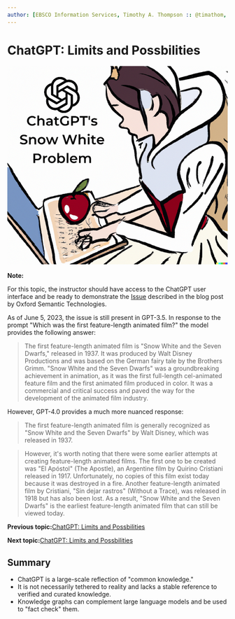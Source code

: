 ```yaml
---
author: [EBSCO Information Services, Timothy A. Thompson :: @timathom, @timathom@indieweb.social]
---
```


# ChatGPT: Limits and Possbilities

![Abstract cartoon depiction of Snow White sitting at a laptop computer that has a red apple on top of the keyboard.](../../submaps/../img/introduction/rdfox_chatgpt.png "ChatGPT's Snow White Problem")

**Note:**

For this topic, the instructor should have access to the ChatGPT user interface and be ready to demonstrate the [Issue](https://www.oxfordsemantic.tech/blog/chatgpts-snow-white-problem-the-danger-of-common-knowledge) described in the blog post by Oxford Semantic Technologies.

As of June 5, 2023, the issue is still present in GPT-3.5. In response to the prompt "Which was the first feature-length animated film?" the model provides the following answer:

> The first feature-length animated film is "Snow White and the Seven Dwarfs," released in 1937. It was produced by Walt Disney Productions and was based on the German fairy tale by the Brothers Grimm. "Snow White and the Seven Dwarfs" was a groundbreaking achievement in animation, as it was the first full-length cel-animated feature film and the first animated film produced in color. It was a commercial and critical success and paved the way for the development of the animated film industry.

However, GPT-4.0 provides a much more nuanced response:

> The first feature-length animated film is generally recognized as "Snow White and the Seven Dwarfs" by Walt Disney, which was released in 1937.

> However, it's worth noting that there were some earlier attempts at creating feature-length animated films. The first one to be created was "El Apóstol" \(The Apostle\), an Argentine film by Quirino Cristiani released in 1917. Unfortunately, no copies of this film exist today because it was destroyed in a fire. Another feature-length animated film by Cristiani, "Sin dejar rastros" \(Without a Trace\), was released in 1918 but has also been lost. As a result, "Snow White and the Seven Dwarfs" is the earliest feature-length animated film that can still be viewed today.

**Previous topic:**[ChatGPT: Limits and Possbilities](../../day_1/lesson_0/semantic_web_won.md)

**Next topic:**[ChatGPT: Limits and Possbilities](../../day_1/lesson_0/chatgpt_limits_and_possibilities_2.md)

## Summary

-   ChatGPT is a large-scale reflection of "common knowledge."
-   It is not necessarily tethered to reality and lacks a stable reference to verified and curated knowledge.
-   Knowledge graphs can complement large language models and be used to "fact check" them.

